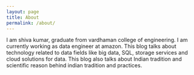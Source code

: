 ```yaml
---
layout: page
title: About
permalink: /about/
---
```

I am shiva kumar, graduate from vardhaman college of engineering. I am currently working as data engineer at amazon. This blog talks about technology related to data fields like big data, SQL, storage services and cloud solutions for data. This blog also talks about Indian tradition and scientific reason behind indian tradition and practices.
